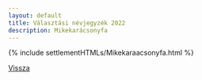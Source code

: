 ```yaml
---
layout: default
title: Választási névjegyzék 2022
description: Mikekarácsonyfa
---
```


{% include settlementHTMLs/Mikekaraacsonyfa.html %}

[Vissza](./)